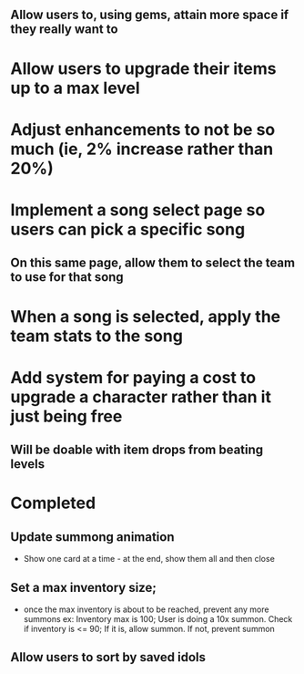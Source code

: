 
## Allow users to, using gems, attain more space if they really want to

# Allow users to upgrade their items up to a max level

# Adjust enhancements to not be so much (ie, 2% increase rather than 20%)

# Implement a song select page so users can pick a specific song
## On this same page, allow them to select the team to use for that song

# When a song is selected, apply the team stats to the song

# Add system for paying a cost to upgrade a character rather than it just being free
## Will be doable with item drops from beating levels

# Completed

## Update summong animation
* Show one card at a time - at the end, show them all and then close
## Set a max inventory size;
* once the max inventory is about to be reached, prevent any more summons
    ex: Inventory max is 100; User is doing a 10x summon.
            Check if inventory is <= 90; If it is, allow summon. If not, prevent summon
## Allow users to sort by saved idols

